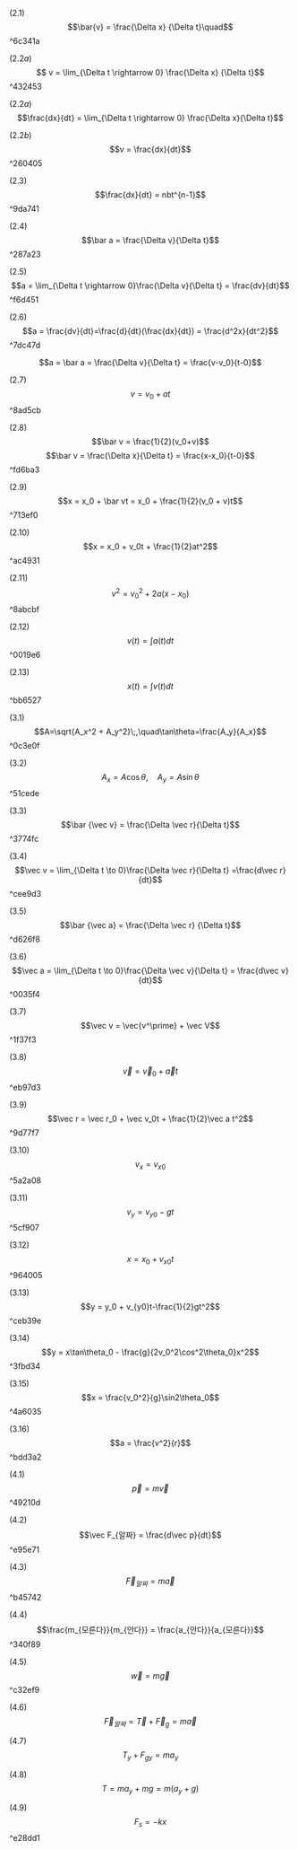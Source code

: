 $(2.1)$
	$$\bar{v} = \frac{\Delta x} {\Delta t}\quad$$
	 ^6c341a

$(2.2a)$
$$ v = \lim_{\Delta t \rightarrow 0} \frac{\Delta x} {\Delta t}$$ ^432453

$(2.2a)$
$$\frac{dx}{dt} = \lim_{\Delta t \rightarrow 0} \frac{\Delta x}{\Delta t}$$

$(2.2b)$
$$v = \frac{dx}{dt}$$ ^260405

$(2.3)$
$$\frac{dx}{dt} = nbt^{n-1}$$ ^9da741

$(2.4)$
$$\bar a = \frac{\Delta v}{\Delta t}$$ ^287a23

$(2.5)$
$$a = \lim_{\Delta t \rightarrow 0}\frac{\Delta v}{\Delta t} = \frac{dv}{dt}$$ ^f6d451

$(2.6)$
$$a = \frac{dv}{dt}=\frac{d}{dt}(\frac{dx}{dt}) = \frac{d^2x}{dt^2}$$ ^7dc47d


$$a = \bar a = \frac{\Delta v}{\Delta t} = \frac{v-v_0}{t-0}$$

$(2.7)$
$$v=v_0 + at$$ ^8ad5cb

$(2.8)$
$$\bar v = \frac{1}{2}(v_0+v)$$
$$\bar v = \frac{\Delta x}{\Delta t} = \frac{x-x_0}{t-0}$$ ^fd6ba3

$(2.9)$
$$x = x_0 + \bar vt = x_0 + \frac{1}{2}(v_0 + v)t$$ ^713ef0

$(2.10)$
$$x = x_0 + v_0t + \frac{1}{2}at^2$$ ^ac4931

$(2.11)$
$$v^2 = v_0^2 + 2a(x-x_0)$$ ^8abcbf


$(2.12)$
$$v(t) = \int a(t)dt$$ ^0019e6

$(2.13)$
$$x(t) = \int v(t)dt$$ ^bb6527

$(3.1)$
$$A=\sqrt{A_x^2 + A_y^2}\;,\quad\tan\theta=\frac{A_y}{A_x}$$ ^0c3e0f

$(3.2)$
$$A_x = A\cos\theta,\quad A_y = A\sin\theta$$ ^51cede

$(3.3)$
$$\bar {\vec v} = \frac{\Delta \vec r}{\Delta t}$$ ^3774fc

$(3.4)$
$$\vec v = \lim_{\Delta t \to 0}\frac{\Delta \vec r}{\Delta t} =\frac{d\vec r}{dt}$$ ^cee9d3

$(3.5)$
$$\bar {\vec a} = \frac{\Delta \vec r} {\Delta t}$$ ^d626f8

$(3.6)$
$$\vec a = \lim_{\Delta t \to 0}\frac{\Delta \vec v}{\Delta t} = \frac{d\vec v}{dt}$$ ^0035f4

$(3.7)$
$$\vec v = \vec{v^\prime} + \vec V$$ ^1f37f3

$(3.8)$
$$\vec v = \vec v_0 + \vec at$$ ^eb97d3

$(3.9)$
$$\vec r = \vec r_0 + \vec v_0t + \frac{1}{2}\vec a t^2$$ ^9d77f7

$(3.10)$
$$v_x = v_{x0}$$ ^5a2a08

$(3.11)$
$$v_y = v_{y0}-gt$$ ^5cf907

$(3.12)$
$$x = x_0 + v_{x0}t$$ ^964005

$(3.13)$
$$y = y_0 + v_{y0}t-\frac{1}{2}gt^2$$ ^ceb39e

$(3.14)$
$$y = x\tan\theta_0 - \frac{g}{2v_0^2\cos^2\theta_0}x^2$$ ^3fbd34

$(3.15)$
$$x = \frac{v_0^2}{g}\sin2\theta_0$$ ^4a6035

$(3.16)$
$$a = \frac{v^2}{r}$$ ^bdd3a2


$(4.1)$
$$\vec p = m\vec v$$ ^49210d

$(4.2)$
$$\vec F_{알짜} = \frac{d\vec p}{dt}$$ ^e95e71

$(4.3)$
$$\vec F_{알짜} = m\vec a$$ ^b45742

$(4.4)$
$$\frac{m_{모른다}}{m_{안다}} = \frac{a_{안다}}{a_{모른다}}$$ ^340f89

$(4.5)$
$$\vec w = m\vec g$$ ^c32ef9

$(4.6)$
$$\vec F_{알짜} = \vec T + \vec F_g = m\vec a$$

$(4.7)$
$$T_y + F_{gy} = ma_y$$

$(4.8)$
$$T = ma_y + mg = m(a_y+g)$$

$(4.9)$
$$F_s = -kx$$ ^e28dd1
